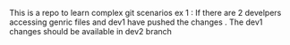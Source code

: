 This is a repo to learn complex git scenarios
ex 1 : If there are 2 develpers accessing genric files and dev1 have pushed the changes . The dev1 changes should be available in dev2 branch
